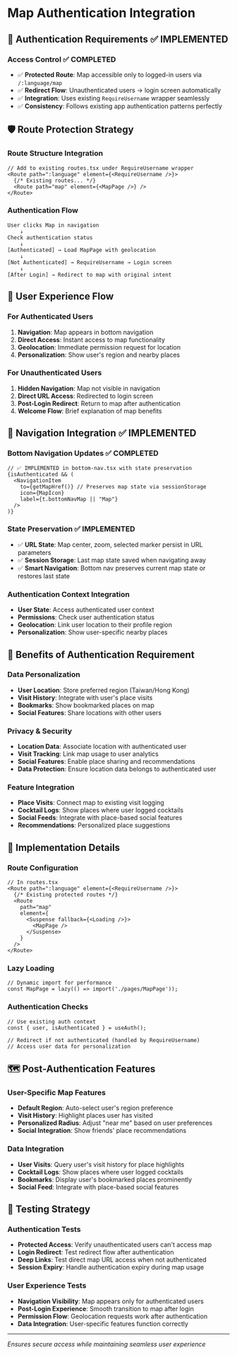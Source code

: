# Map Authentication Integration

## 🔐 Authentication Requirements ✅ IMPLEMENTED

### Access Control ✅ COMPLETED
- ✅ **Protected Route**: Map accessible only to logged-in users via `/:language/map`
- ✅ **Redirect Flow**: Unauthenticated users → login screen automatically
- ✅ **Integration**: Uses existing `RequireUsername` wrapper seamlessly
- ✅ **Consistency**: Follows existing app authentication patterns perfectly

## 🛡️ Route Protection Strategy

### Route Structure Integration
```tsx
// Add to existing routes.tsx under RequireUsername wrapper
<Route path=":language" element={<RequireUsername />}>
  {/* Existing routes... */}
  <Route path="map" element={<MapPage />} />
</Route>
```

### Authentication Flow
```
User clicks Map in navigation
    ↓
Check authentication status
    ↓
[Authenticated] → Load MapPage with geolocation
    ↓
[Not Authenticated] → RequireUsername → Login screen
    ↓
[After Login] → Redirect to map with original intent
```

## 🔄 User Experience Flow

### For Authenticated Users
1. **Navigation**: Map appears in bottom navigation
2. **Direct Access**: Instant access to map functionality
3. **Geolocation**: Immediate permission request for location
4. **Personalization**: Show user's region and nearby places

### For Unauthenticated Users
1. **Hidden Navigation**: Map not visible in navigation
2. **Direct URL Access**: Redirected to login screen
3. **Post-Login Redirect**: Return to map after authentication
4. **Welcome Flow**: Brief explanation of map benefits

## 📱 Navigation Integration ✅ IMPLEMENTED

### Bottom Navigation Updates ✅ COMPLETED
```tsx
// ✅ IMPLEMENTED in bottom-nav.tsx with state preservation
{isAuthenticated && (
  <NavigationItem 
    to={getMapHref()} // Preserves map state via sessionStorage
    icon={MapIcon} 
    label={t.bottomNavMap || "Map"}
  />
)}
```

### State Preservation ✅ IMPLEMENTED
- ✅ **URL State**: Map center, zoom, selected marker persist in URL parameters
- ✅ **Session Storage**: Last map state saved when navigating away
- ✅ **Smart Navigation**: Bottom nav preserves current map state or restores last state

### Authentication Context Integration
- **User State**: Access authenticated user context
- **Permissions**: Check user authentication status
- **Geolocation**: Link user location to their profile region
- **Personalization**: Show user-specific nearby places

## 🎯 Benefits of Authentication Requirement

### Data Personalization
- **User Location**: Store preferred region (Taiwan/Hong Kong)
- **Visit History**: Integrate with user's place visits
- **Bookmarks**: Show bookmarked places on map
- **Social Features**: Share locations with other users

### Privacy & Security
- **Location Data**: Associate location with authenticated user
- **Visit Tracking**: Link map usage to user analytics
- **Social Features**: Enable place sharing and recommendations
- **Data Protection**: Ensure location data belongs to authenticated user

### Feature Integration
- **Place Visits**: Connect map to existing visit logging
- **Cocktail Logs**: Show places where user logged cocktails
- **Social Feeds**: Integrate with place-based social features
- **Recommendations**: Personalized place suggestions

## 🔧 Implementation Details

### Route Configuration
```tsx
// In routes.tsx
<Route path=":language" element={<RequireUsername />}>
  {/* Existing protected routes */}
  <Route 
    path="map" 
    element={
      <Suspense fallback={<Loading />}>
        <MapPage />
      </Suspense>
    } 
  />
</Route>
```

### Lazy Loading
```tsx
// Dynamic import for performance
const MapPage = lazy(() => import('./pages/MapPage'));
```

### Authentication Checks
```tsx
// Use existing auth context
const { user, isAuthenticated } = useAuth();

// Redirect if not authenticated (handled by RequireUsername)
// Access user data for personalization
```

## 🗺️ Post-Authentication Features

### User-Specific Map Features
- **Default Region**: Auto-select user's region preference
- **Visit History**: Highlight places user has visited
- **Personalized Radius**: Adjust "near me" based on user preferences
- **Social Integration**: Show friends' place recommendations

### Data Integration
- **User Visits**: Query user's visit history for place highlights
- **Cocktail Logs**: Show places where user logged cocktails
- **Bookmarks**: Display user's bookmarked places prominently
- **Social Feed**: Integrate with place-based social features

## 🧪 Testing Strategy

### Authentication Tests
- **Protected Access**: Verify unauthenticated users can't access map
- **Login Redirect**: Test redirect flow after authentication
- **Deep Links**: Test direct map URL access when not authenticated
- **Session Expiry**: Handle authentication expiry during map usage

### User Experience Tests
- **Navigation Visibility**: Map appears only for authenticated users
- **Post-Login Experience**: Smooth transition to map after login
- **Permission Flow**: Geolocation requests work after authentication
- **Data Integration**: User-specific features function correctly

---
*Ensures secure access while maintaining seamless user experience*
